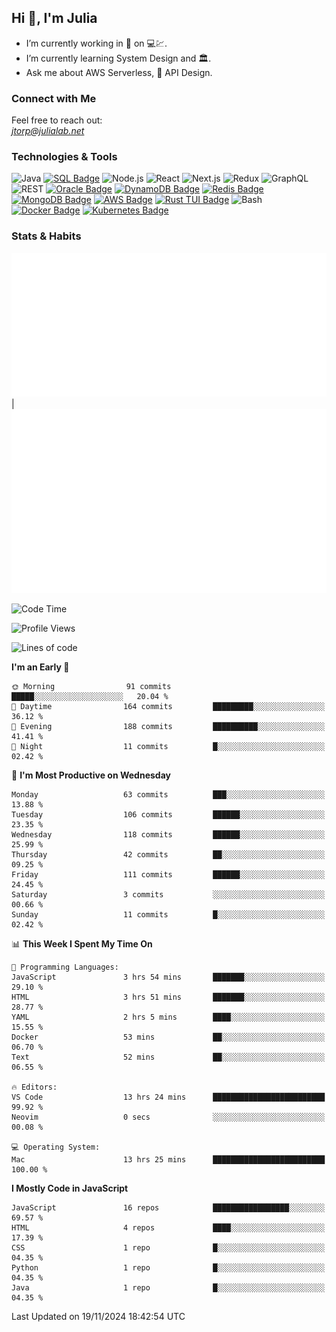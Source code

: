 ## Hi 👋, I'm Julia
- I’m currently working in 🏦 on 💻💹.
- I’m currently learning System Design and 🏛️.
- Ask me about AWS Serverless, 🔌 API Design.
  

### Connect with Me
Feel free to reach out:  
*[jtorp@julialab.net](mailto:jtorp@julialab.net)*


### Technologies & Tools
![Java](https://img.shields.io/badge/-Java-D50032?style=for-the-badge&logo=java&logoColor=white)
[![SQL Badge](https://img.shields.io/badge/-SQL-4479A1?style=for-the-badge&logo=sql&logoColor=white)](https://en.wikipedia.org/wiki/SQL)
![Node.js](https://img.shields.io/badge/-Node.js-339933?style=for-the-badge&logo=node.js&logoColor=white)
![React](https://img.shields.io/badge/-React-61DAFB?style=for-the-badge&logo=react&logoColor=white)
![Next.js](https://img.shields.io/badge/-Next.js-000000?style=for-the-badge&logo=next.js&logoColor=white)
![Redux](https://img.shields.io/badge/-Redux-764ABC?style=for-the-badge&logo=redux&logoColor=white)
![GraphQL](https://img.shields.io/badge/-GraphQL-E10098?style=for-the-badge&logo=graphql&logoColor=white)
![REST](https://img.shields.io/badge/-REST-FF5733?style=for-the-badge&logo=rest&logoColor=white)
[![Oracle Badge](https://img.shields.io/badge/-Oracle-F80000?style=for-the-badge&logo=oracle&logoColor=white)](https://www.oracle.com/)
[![DynamoDB Badge](https://img.shields.io/badge/-DynamoDB-4053D6?style=for-the-badge&logo=amazon-dynamodb&logoColor=white)](https://aws.amazon.com/dynamodb/)
[![Redis Badge](https://img.shields.io/badge/-Redis-D52B1E?style=for-the-badge&logo=redis&logoColor=white)](https://redis.io/) 
[![MongoDB Badge](https://img.shields.io/badge/-MongoDB-47A248?style=for-the-badge&logo=mongodb&logoColor=white)](https://www.mongodb.com/)
[![AWS Badge](https://img.shields.io/badge/-AWS-FF9900?style=for-the-badge&logo=amazon-aws&logoColor=white)](https://aws.amazon.com/)
[![Rust TUI Badge](https://img.shields.io/badge/-Rust_TUI-000000?style=for-the-badge&logo=rust&logoColor=white)](https://crates.io/crates/tui)
![Bash](https://img.shields.io/badge/-Bash-4EAA25?style=for-the-badge&logo=gnu-bash&logoColor=white)
[![Docker Badge](https://img.shields.io/badge/-Docker-2496ED?style=for-the-badge&logo=docker&logoColor=white)](https://www.docker.com/) 
[![Kubernetes Badge](https://img.shields.io/badge/Kubernetes-3069DE?style=for-the-badge&logo=kubernetes&logoColor=white)](https://kubernetes.io/)

### Stats & Habits

![Metrics Calendar](/metrics.plugin.isocalendar.svg "Metrics Calendar") | ![Metrics Habits](/metrics.plugin.habits.charts.svg "Metrics Habits") 


<!--START_SECTION:waka-->
![Code Time](http://img.shields.io/badge/Code%20Time-773%20hrs%2010%20mins-blue)

![Profile Views](http://img.shields.io/badge/Profile%20Views-0-blue)

![Lines of code](https://img.shields.io/badge/From%20Hello%20World%20I%27ve%20Written-1.0%20million%20lines%20of%20code-blue)

**I'm an Early 🐤** 

```text
🌞 Morning                91 commits          █████░░░░░░░░░░░░░░░░░░░░   20.04 % 
🌆 Daytime                164 commits         █████████░░░░░░░░░░░░░░░░   36.12 % 
🌃 Evening                188 commits         ██████████░░░░░░░░░░░░░░░   41.41 % 
🌙 Night                  11 commits          █░░░░░░░░░░░░░░░░░░░░░░░░   02.42 % 
```
📅 **I'm Most Productive on Wednesday** 

```text
Monday                   63 commits          ███░░░░░░░░░░░░░░░░░░░░░░   13.88 % 
Tuesday                  106 commits         ██████░░░░░░░░░░░░░░░░░░░   23.35 % 
Wednesday                118 commits         ██████░░░░░░░░░░░░░░░░░░░   25.99 % 
Thursday                 42 commits          ██░░░░░░░░░░░░░░░░░░░░░░░   09.25 % 
Friday                   111 commits         ██████░░░░░░░░░░░░░░░░░░░   24.45 % 
Saturday                 3 commits           ░░░░░░░░░░░░░░░░░░░░░░░░░   00.66 % 
Sunday                   11 commits          █░░░░░░░░░░░░░░░░░░░░░░░░   02.42 % 
```


📊 **This Week I Spent My Time On** 

```text
💬 Programming Languages: 
JavaScript               3 hrs 54 mins       ███████░░░░░░░░░░░░░░░░░░   29.10 % 
HTML                     3 hrs 51 mins       ███████░░░░░░░░░░░░░░░░░░   28.77 % 
YAML                     2 hrs 5 mins        ████░░░░░░░░░░░░░░░░░░░░░   15.55 % 
Docker                   53 mins             ██░░░░░░░░░░░░░░░░░░░░░░░   06.70 % 
Text                     52 mins             ██░░░░░░░░░░░░░░░░░░░░░░░   06.55 % 

🔥 Editors: 
VS Code                  13 hrs 24 mins      █████████████████████████   99.92 % 
Neovim                   0 secs              ░░░░░░░░░░░░░░░░░░░░░░░░░   00.08 % 

💻 Operating System: 
Mac                      13 hrs 25 mins      █████████████████████████   100.00 % 
```

**I Mostly Code in JavaScript** 

```text
JavaScript               16 repos            █████████████████░░░░░░░░   69.57 % 
HTML                     4 repos             ████░░░░░░░░░░░░░░░░░░░░░   17.39 % 
CSS                      1 repo              █░░░░░░░░░░░░░░░░░░░░░░░░   04.35 % 
Python                   1 repo              █░░░░░░░░░░░░░░░░░░░░░░░░   04.35 % 
Java                     1 repo              █░░░░░░░░░░░░░░░░░░░░░░░░   04.35 % 
```




 Last Updated on 19/11/2024 18:42:54 UTC
<!--END_SECTION:waka-->



